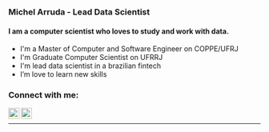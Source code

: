 ### Michel Arruda - Lead Data Scientist

#### I am a computer scientist who loves to study and work with data.

- I'm a Master of Computer and Software Engineer on COPPE/UFRJ
- I'm Graduate Computer Scientist on UFRRJ
- I'm lead data scientist in a brazilian fintech
- I’m love to learn new skills

### Connect with me:

[<img align="left"  width="22px" src="https://cdn.jsdelivr.net/npm/simple-icons@3.4.0/icons/linkedin.svg" />](https://linkedin.com/in/arrudamichel)

[<img align="left" alt="arruda_michel | Instagram" width="22px" src="https://upload.wikimedia.org/wikipedia/commons/5/58/Instagram-Icon.png" />](https://instagram.com/arruda_michel)

<br />

---
[linkedin]: linkedin.com/in/arrudamichel
[instagram]: https://instagram.com/arruda_michel
